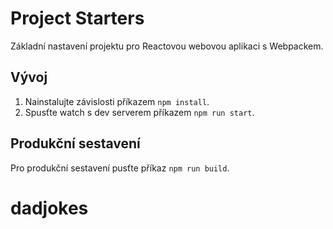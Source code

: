 # Project Starters

Základní nastavení projektu pro Reactovou webovou aplikaci s Webpackem.

## Vývoj

1. Nainstalujte závislosti příkazem `npm install`.
1. Spusťte watch s dev serverem příkazem `npm run start`.

## Produkční sestavení

Pro produkční sestavení pusťte příkaz `npm run build`.
# dadjokes
